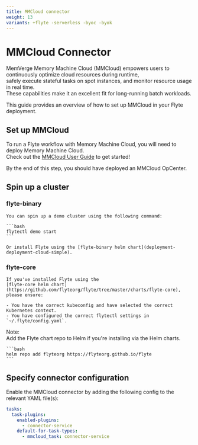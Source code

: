 ```yaml
---
title: MMCloud connector
weight: 13
variants: +flyte -serverless -byoc -byok
---
```


# MMCloud Connector

MemVerge Memory Machine Cloud (MMCloud) empowers users to continuously optimize cloud resources during runtime,  
safely execute stateful tasks on spot instances, and monitor resource usage in real time.  
These capabilities make it an excellent fit for long-running batch workloads.  

This guide provides an overview of how to set up MMCloud in your Flyte deployment.  

## Set up MMCloud

To run a Flyte workflow with Memory Machine Cloud, you will need to deploy Memory Machine Cloud.  
Check out the [MMCloud User Guide](https://docs.memverge.com/mmce/current/userguide/olh/index.html) to get started!  

By the end of this step, you should have deployed an MMCloud OpCenter.  

## Spin up a cluster

### flyte-binary

    You can spin up a demo cluster using the following command:

    ```bash
    flytectl demo start
    ```

    Or install Flyte using the [flyte-binary helm chart](deployment-deployment-cloud-simple).  

### flyte-core 

    If you've installed Flyte using the  
    [flyte-core helm chart](https://github.com/flyteorg/flyte/tree/master/charts/flyte-core), please ensure:

    - You have the correct kubeconfig and have selected the correct Kubernetes context.
    - You have configured the correct flytectl settings in `~/.flyte/config.yaml`.  

Note:  
    Add the Flyte chart repo to Helm if you're installing via the Helm charts.  

    ```bash
    helm repo add flyteorg https://flyteorg.github.io/flyte
    ```

## Specify connector configuration

Enable the MMCloud connector by adding the following config to the relevant YAML file(s):  

```yaml
tasks:
  task-plugins:
    enabled-plugins:
      - connector-service
    default-for-task-types:
      - mmcloud_task: connector-service
```
